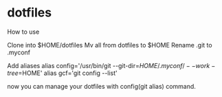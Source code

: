 # dotfiles
How to use

Clone into $HOME/dotfiles
Mv all from dotfiles to $HOME
Rename .git to .myconf

Add aliases
alias config='/usr/bin/git --git-dir=$HOME/.myconf/ --work-tree=$HOME'
alias gcf='git config --list'

now you can manage your dotfiles with config(git alias) command.
